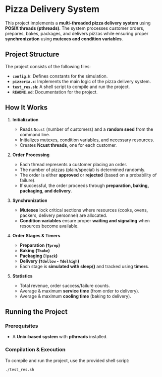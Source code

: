 
# Pizza Delivery System

This project implements a **multi-threaded pizza delivery system** using **POSIX threads (pthreads)**. The system processes customer orders, prepares, bakes, packages, and delivers pizzas while ensuring proper **synchronization** using **mutexes and condition variables**.

## Project Structure

The project consists of the following files:

- **`config.h`**: Defines constants for the simulation.
- **`pizzeria.c`**: Implements the main logic of the pizza delivery system.
- **`test_res.sh`**: A shell script to compile and run the project.
- **`README.md`**: Documentation for the project.

##  How It Works

1. **Initialization**
   - Reads `Ncust` (number of customers) and a **random seed** from the command line.
   - Initializes mutexes, condition variables, and necessary resources.
   - Creates **Ncust threads**, one for each customer.

2. **Order Processing**
   - Each thread represents a customer placing an order.
   - The number of pizzas (plain/special) is determined randomly.
   - The order is either **approved** or **rejected** (based on a probability of failure).
   - If successful, the order proceeds through **preparation, baking, packaging, and delivery**.

3. **Synchronization**
   - **Mutexes** lock critical sections where resources (cooks, ovens, packers, delivery personnel) are allocated.
   - **Condition variables** ensure proper **waiting and signaling** when resources become available.

4. **Order Stages & Timers**
   - **Preparation (`Tprep`)**
   - **Baking (`Tbake`)**
   - **Packaging (`Tpack`)**
   - **Delivery (`Tdellow` - `Tdelhigh`)**
   - Each stage is **simulated with sleep()** and tracked using **timers**.

5. **Statistics**
   - Total revenue, order success/failure counts.
   - Average & maximum **service time** (from order to delivery).
   - Average & maximum **cooling time** (baking to delivery).

## Running the Project

### Prerequisites
- A **Unix-based system** with **pthreads** installed.

### Compilation & Execution
To compile and run the project, use the provided shell script:

```sh
./test_res.sh
